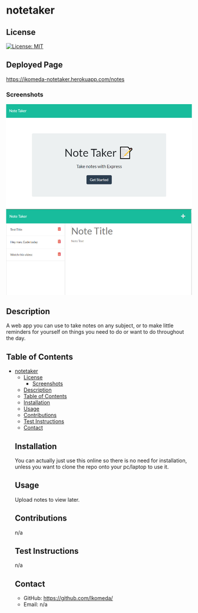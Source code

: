 
  # notetaker
  <a name='license'></a>
  ## License
  [![License: MIT](https://img.shields.io/badge/license-MIT-yellow.svg)](http://www.mit.edu/~amini/LICENSE.md)

  ## Deployed Page
  https://ikomeda-notetaker.herokuapp.com/notes
  
  ### Screenshots
  ![screenshot](public/assets/images/notepage2.png)
  ![screenshot](public/assets/images/notepg1.png)
 
  
  ## Description
  A web app you can use to take notes on any subject, or to make little reminders for yourself on things you need to do or want to do throughout the day.
  ## Table of Contents
- [notetaker](#notetaker)
  - [License](#license)
    - [Screenshots](#screenshots)
  - [Description](#description)
  - [Table of Contents](#table-of-contents)
  - [Installation](#installation)
  - [Usage](#usage)
  - [Contributions](#contributions)
  - [Test Instructions](#test-instructions)
  - [Contact](#contact)
  ## Installation
  You can actually just use this online so there is no need for installation, unless you want to clone the repo onto your pc/laptop to use it.
  ## Usage
  Upload notes to view later.
  ## Contributions
  n/a
  ## Test Instructions
  n/a
  ## Contact
  * GitHub: https://github.com/Ikomeda/
  * Email: n/a

